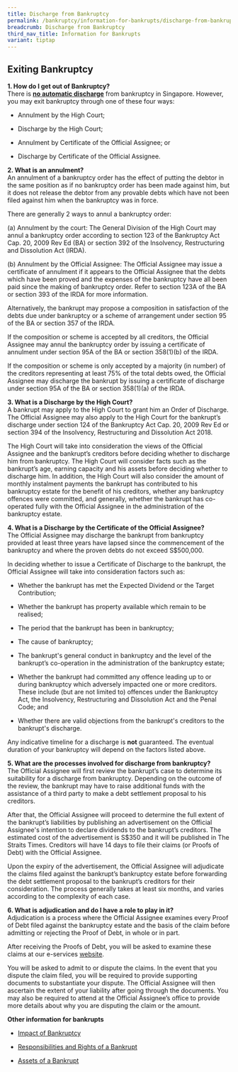 ```yaml
---
title: Discharge from Bankruptcy
permalink: /bankruptcy/information-for-bankrupts/discharge-from-bankruptcy/
breadcrumb: Discharge from Bankruptcy
third_nav_title: Information for Bankrupts
variant: tiptap
---
```

<h2>Exiting Bankruptcy</h2>
<p><strong>1. How do I get out of Bankruptcy?</strong> 
<br>There is <strong><u>no automatic discharge</u></strong> from bankruptcy
in Singapore. However, you may exit bankruptcy through one of these four
ways:
<br>
</p>
<ul data-tight="true" class="tight">
<li>
<p>Annulment by the High Court;</p>
</li>
<li>
<p>Discharge by the High Court;</p>
</li>
<li>
<p>Annulment by Certificate of the Official Assignee; or</p>
</li>
<li>
<p>Discharge by Certificate of the Official Assignee.</p>
</li>
</ul>
<p></p>
<p><strong>2. What is an annulment?</strong> 
<br>An annulment of a bankruptcy order has the effect of putting the debtor
in the same position as if no bankruptcy order has been made against him,
but it does not release the debtor from any provable debts which have not
been filed against him when the bankruptcy was in force.</p>
<p>There are generally 2 ways to annul a bankruptcy order:</p>
<p>(a) Annulment by the court: The General Division of the High Court may
annul a bankruptcy order according to section 123 of the Bankruptcy Act
Cap. 20, 2009 Rev Ed (BA) or section 392 of the Insolvency, Restructuring
and Dissolution Act (IRDA).</p>
<p>(b) Annulment by the Official Assignee: The Official Assignee may issue
a certificate of annulment if it appears to the Official Assignee that
the debts which have been proved and the expenses of the bankruptcy have
all been paid since the making of bankruptcy order. Refer to section 123A
of the BA or section 393 of the IRDA for more information.</p>
<p>Alternatively, the bankrupt may propose a composition in satisfaction
of the debts due under bankruptcy or a scheme of arrangement under section
95 of the BA or section 357 of the IRDA.</p>
<p>If the composition or scheme is accepted by all creditors, the Official
Assignee may annul the bankruptcy order by issuing a certificate of annulment
under section 95A of the BA or section 358(1)(b) of the IRDA.</p>
<p>If the composition or scheme is only accepted by a majority (in number)
of the creditors representing at least 75% of the total debts owed, the
Official Assignee may discharge the bankrupt by issuing a certificate of
discharge under section 95A of the BA or section 358(1)(a) of the IRDA.
<br>
</p>
<p><strong>3. What is a Discharge by the High Court?</strong> 
<br>A bankrupt may apply to the High Court to grant him an Order of Discharge.
The Official Assignee may also apply to the High Court for the bankrupt’s
discharge under section 124 of the Bankruptcy Act Cap. 20, 2009 Rev Ed
or section 394 of the Insolvency, Restructuring and Dissolution Act 2018.
<br>
</p>
<p>The High Court will take into consideration the views of the Official
Assignee and the bankrupt’s creditors before deciding whether to discharge
him from bankruptcy. The High Court will consider facts such as the bankrupt’s
age, earning capacity and his assets before deciding whether to discharge
him. In addition, the High Court will also consider the amount of monthly
instalment payments the bankrupt has contributed to his bankruptcy estate
for the benefit of his creditors, whether any bankruptcy offences were
committed, and generally, whether the bankrupt has co-operated fully with
the Official Assignee in the administration of the bankruptcy estate.
<br>
</p>
<p><strong>4. What is a Discharge by the Certificate of the Official Assignee?</strong> 
<br>The Official Assignee may discharge the bankrupt from bankruptcy provided
at least three years have lapsed since the commencement of the bankruptcy
and where the proven debts do not exceed S$500,000.
<br>
</p>
<p>In deciding whether to issue a Certificate of Discharge to the bankrupt,
the Official Assignee will take into consideration factors such as:</p>
<ul data-tight="true" class="tight">
<li>
<p>Whether the bankrupt has met the Expected Dividend or the Target Contribution;</p>
</li>
<li>
<p>Whether the bankrupt has property available which remain to be realised;</p>
</li>
<li>
<p>The period that the bankrupt has been in bankruptcy;</p>
</li>
<li>
<p>The cause of bankruptcy;</p>
</li>
<li>
<p>The bankrupt's general conduct in bankruptcy and the level of the bankrupt’s
co-operation in the administration of the bankruptcy estate;</p>
</li>
<li>
<p>Whether the bankrupt had committed any offence leading up to or during
bankruptcy which adversely impacted one or more creditors. These include
(but are not limited to) offences under the Bankruptcy Act, the Insolvency,
Restructuring and Dissolution Act and the Penal Code; and</p>
</li>
<li>
<p>Whether there are valid objections from the bankrupt's creditors to the
bankrupt's discharge.</p>
</li>
</ul>
<p>Any indicative timeline for a discharge is <strong>not</strong> guaranteed.
The eventual duration of your bankruptcy will depend on the factors listed
above.
<br>
</p>
<p><strong>5. What are the processes involved for discharge from bankruptcy?</strong> 
<br>The Official Assignee will first review the bankrupt’s case to determine
its suitability for a discharge from bankruptcy. Depending on the outcome
of the review, the bankrupt may have to raise additional funds with the
assistance of a third party to make a debt settlement proposal to his creditors.
<br>
</p>
<p>After that, the Official Assignee will proceed to determine the full extent
of the bankrupt’s liabilities by publishing an advertisement on the Official
Assignee's intention to declare dividends to the bankrupt’s creditors.
The estimated cost of the advertisement is S$350 and it will be published
in The Straits Times. Creditors will have 14 days to file their claims
(or Proofs of Debt) with the Official Assignee.
<br>
</p>
<p>Upon the expiry of the advertisement, the Official Assignee will adjudicate
the claims filed against the bankrupt’s bankruptcy estate before forwarding
the debt settlement proposal to the bankrupt’s creditors for their consideration.
The process generally takes at least six months, and varies according to
the complexity of each case.
<br>
</p>
<p><strong>6. What is adjudication and do I have a role to play in it?</strong> 
<br>Adjudication is a process where the Official Assignee examines every Proof
of Debt filed against the bankruptcy estate and the basis of the claim
before admitting or rejecting the Proof of Debt, in whole or in part.
<br>
</p>
<p>After receiving the Proofs of Debt, you will be asked to examine these
claims at our e-services <a href="https://go.gov.sg/bankruptcy" rel="noopener noreferrer nofollow" target="_blank">website</a>.
<br>
</p>
<p>You will be asked to admit to or dispute the claims. In the event that
you dispute the claim filed, you will be required to provide supporting
documents to substantiate your dispute. The Official Assignee will then
ascertain the extent of your liability after going through the documents.
You may also be required to attend at the Official Assignee’s office to
provide more details about why you are disputing the claim or the amount.
<br>
</p>
<p><strong>Other information for bankrupts</strong> 
<br>
</p>
<ul data-tight="true" class="tight">
<li>
<p><a href="/bankruptcy/information-for-bankrupts/impact-of-bankruptcy/" rel="noopener noreferrer nofollow" target="_blank">Impact of Bankruptcy</a>
</p>
</li>
<li>
<p><a href="/bankruptcy/information-for-bankrupts/impact-of-bankruptcy/responsibilities-and-rights/" rel="noopener noreferrer nofollow" target="_blank">Responsibilities and Rights of a Bankrupt</a>
</p>
</li>
<li>
<p><a href="/bankruptcy/information-for-bankrupts/assets-of-a-bankrupt/" rel="noopener noreferrer nofollow" target="_blank">Assets of a Bankrupt</a>
</p>
</li>
</ul>
<p></p>